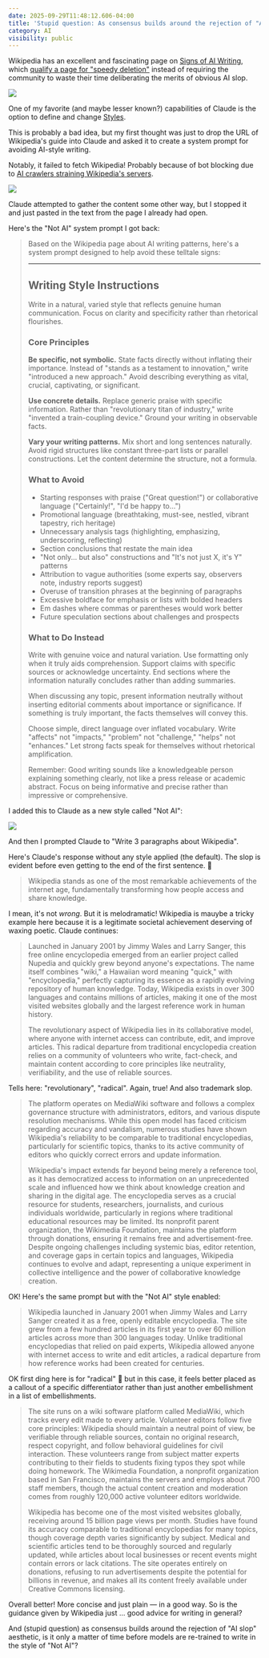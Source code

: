 ```yaml
---
date: 2025-09-29T11:48:12.606-04:00
title: 'Stupid question: As consensus builds around the rejection of "AI slop" aesthetic, is it only a matter of time before models are re-trained to write in the style of "Not AI"?'
category: AI
visibility: public
---
```


Wikipedia has an excellent and fascinating page on [Signs of AI Writing](https://en.m.wikipedia.org/wiki/Wikipedia:Signs_of_AI_writing), which [qualify a page for "speedy deletion"](https://www.404media.co/wikipedia-editors-adopt-speedy-deletion-policy-for-ai-slop-articles/) instead of requiring the community to waste their time deliberating the merits of obvious AI slop.

![](https://caseyagollan.com/media/photos/2025/09/29/screenshot-2025-09-29-at-11-07-31a-am.png)

One of my favorite (and maybe lesser known?) capabilities of Claude is the option to define and change [Styles](https://www.anthropic.com/news/styles).

This is probably a bad idea, but my first thought was just to drop the URL of Wikipedia's guide into Claude and asked it to create a system prompt for avoiding AI-style writing. 

Notably, it failed to fetch Wikipedia! Probably because of bot blocking due to [AI crawlers straining Wikipedia's servers](https://www.engadget.com/ai/wikipedia-is-struggling-with-voracious-ai-bot-crawlers-121546854.html).

![](https://caseyagollan.com/media/photos/2025/09/29/screenshot-2025-09-29-at-11-14-35a-am.png)

Claude attempted to gather the content some other way, but I stopped it and just pasted in the text from the page I already had open.

Here's the "Not AI" system prompt I got back:

> Based on the Wikipedia page about AI writing patterns, here's a system prompt designed to help avoid these telltale signs:
> 
> ---
> 
> ## Writing Style Instructions
> 
> Write in a natural, varied style that reflects genuine human communication. Focus on clarity and specificity rather than rhetorical flourishes.
> 
> ### Core Principles
> 
> **Be specific, not symbolic.** State facts directly without inflating their importance. Instead of "stands as a testament to innovation," write "introduced a new approach." Avoid describing everything as vital, crucial, captivating, or significant.
> 
> **Use concrete details.** Replace generic praise with specific information. Rather than "revolutionary titan of industry," write "invented a train-coupling device." Ground your writing in observable facts.
> 
> **Vary your writing patterns.** Mix short and long sentences naturally. Avoid rigid structures like constant three-part lists or parallel constructions. Let the content determine the structure, not a formula.
> 
> ### What to Avoid
> 
> - Starting responses with praise ("Great question!") or collaborative language ("Certainly!", "I'd be happy to...")
> - Promotional language (breathtaking, must-see, nestled, vibrant tapestry, rich heritage)
> - Unnecessary analysis tags (highlighting, emphasizing, underscoring, reflecting)
> - Section conclusions that restate the main idea
> - "Not only... but also" constructions and "It's not just X, it's Y" patterns
> - Attribution to vague authorities (some experts say, observers note, industry reports suggest)
> - Overuse of transition phrases at the beginning of paragraphs
> - Excessive boldface for emphasis or lists with bolded headers
> - Em dashes where commas or parentheses would work better
> - Future speculation sections about challenges and prospects
> 
> ### What to Do Instead
> 
> Write with genuine voice and natural variation. Use formatting only when it truly aids comprehension. Support claims with specific sources or acknowledge uncertainty. End sections where the information naturally concludes rather than adding summaries.
> 
> When discussing any topic, present information neutrally without inserting editorial comments about importance or significance. If something is truly important, the facts themselves will convey this.
> 
> Choose simple, direct language over inflated vocabulary. Write "affects" not "impacts," "problem" not "challenge," "helps" not "enhances." Let strong facts speak for themselves without rhetorical amplification.
> 
> Remember: Good writing sounds like a knowledgeable person explaining something clearly, not like a press release or academic abstract. Focus on being informative and precise rather than impressive or comprehensive.

I added this to Claude as a new style called "Not AI":

![](https://caseyagollan.com/media/photos/2025/09/29/screenshot-2025-09-29-at-11-22-48a-am.png)

And then I prompted Claude to "Write 3 paragraphs about Wikipedia".

Here's Claude's response without any style applied (the default). The slop is evident before even getting to the end of the first sentence. 🤣 

> Wikipedia stands as one of the most remarkable achievements of the internet age, fundamentally transforming how people access and share knowledge. 

I mean, it's not _wrong_. But it is melodramatic! Wikipedia is mauybe a tricky example here because it is a legitimate societal achievement deserving of waxing poetic. Claude continues:

> Launched in January 2001 by Jimmy Wales and Larry Sanger, this free online encyclopedia emerged from an earlier project called Nupedia and quickly grew beyond anyone's expectations. The name itself combines "wiki," a Hawaiian word meaning "quick," with "encyclopedia," perfectly capturing its essence as a rapidly evolving repository of human knowledge. Today, Wikipedia exists in over 300 languages and contains millions of articles, making it one of the most visited websites globally and the largest reference work in human history.
> 
> The revolutionary aspect of Wikipedia lies in its collaborative model, where anyone with internet access can contribute, edit, and improve articles. This radical departure from traditional encyclopedia creation relies on a community of volunteers who write, fact-check, and maintain content according to core principles like neutrality, verifiability, and the use of reliable sources. 

Tells here: "revolutionary", "radical". Again, true! And also trademark slop.

> The platform operates on MediaWiki software and follows a complex governance structure with administrators, editors, and various dispute resolution mechanisms. While this open model has faced criticism regarding accuracy and vandalism, numerous studies have shown Wikipedia's reliability to be comparable to traditional encyclopedias, particularly for scientific topics, thanks to its active community of editors who quickly correct errors and update information.
> 
> Wikipedia's impact extends far beyond being merely a reference tool, as it has democratized access to information on an unprecedented scale and influenced how we think about knowledge creation and sharing in the digital age. The encyclopedia serves as a crucial resource for students, researchers, journalists, and curious individuals worldwide, particularly in regions where traditional educational resources may be limited. Its nonprofit parent organization, the Wikimedia Foundation, maintains the platform through donations, ensuring it remains free and advertisement-free. Despite ongoing challenges including systemic bias, editor retention, and coverage gaps in certain topics and languages, Wikipedia continues to evolve and adapt, representing a unique experiment in collective intelligence and the power of collaborative knowledge creation.

OK! Here's the same prompt but with the "Not AI" style enabled:

> Wikipedia launched in January 2001 when Jimmy Wales and Larry Sanger created it as a free, openly editable encyclopedia. The site grew from a few hundred articles in its first year to over 60 million articles across more than 300 languages today. Unlike traditional encyclopedias that relied on paid experts, Wikipedia allowed anyone with internet access to write and edit articles, a radical departure from how reference works had been created for centuries.

OK first ding here is for "radical" 🤣 but in this case, it feels better placed as a callout of a specific differentiator rather than just another embellishment in a list of embellishments.

> The site runs on a wiki software platform called MediaWiki, which tracks every edit made to every article. Volunteer editors follow five core principles: Wikipedia should maintain a neutral point of view, be verifiable through reliable sources, contain no original research, respect copyright, and follow behavioral guidelines for civil interaction. These volunteers range from subject matter experts contributing to their fields to students fixing typos they spot while doing homework. The Wikimedia Foundation, a nonprofit organization based in San Francisco, maintains the servers and employs about 700 staff members, though the actual content creation and moderation comes from roughly 120,000 active volunteer editors worldwide.
> 
> Wikipedia has become one of the most visited websites globally, receiving around 15 billion page views per month. Studies have found its accuracy comparable to traditional encyclopedias for many topics, though coverage depth varies significantly by subject. Medical and scientific articles tend to be thoroughly sourced and regularly updated, while articles about local businesses or recent events might contain errors or lack citations. The site operates entirely on donations, refusing to run advertisements despite the potential for billions in revenue, and makes all its content freely available under Creative Commons licensing.

Overall better! More concise and just plain — in a good way. So is the guidance given by Wikipedia just ... good advice for writing in general?

And (stupid question) as consensus builds around the rejection of "AI slop" aesthetic, is it only a matter of time before models are re-trained to write in the style of "Not AI"?
